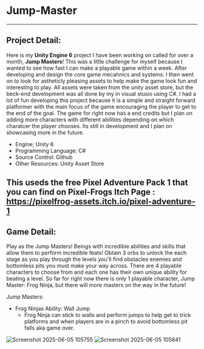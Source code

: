 # Jump-Master
-----------------------------------------------------------------------------------------------------------------
Project Detail:
-----------------------------------------------------------------------------------------------------------------
Here is my **Unity Engine 6** project I have been working on called for over a month, **Jump Masters**! This was a little challenge for myself because I wanted to see how fast I can make a playable game within a week. After developing and design the core game mecahnics and systems. I then went on to look for astheticly pleasing assets to help make the game look fun and interesting to play. All assets were taken from the unity asset store, but the beck-end development was all done by my in visual stusio using C#. I had a lot of fun developing this project because it is a simple and straight forward platformer with the main focus of the game encouraging the player to get to the end of the goal. The game for right now has a end credits but I plan on adding more characters with different abilities depending on which charatcer the player chooses. Its still in development and I plan on showcasing more in the future.

- Engine; Unity 6
- Programming Language: C#
- Source Control: Github
- Other Resources: Unity Asset Store

This useds the free Pixel Adventure Pack 1 that you can find on Pixel-Frogs Itch Page : https://pixelfrog-assets.itch.io/pixel-adventure-1
-----------------------------------------------------------------------------------------------------------------
Game Detail: 
-----------------------------------------------------------------------------------------------------------------
​Play as the Jump Masters! Beings with incredible abilities and skills that allow them to perform incredible feats! Obtain 3 orbs to unlock the each stage as you play through the levels you'll find obstacles enemies and bottomless pits you must make your way across. There are 4 playable characters to choose from and each one has their own unique ability for beating a level. So far for right now there is only 1 playable character, Jump Master: Frog Ninja, but there will more masters on the way in the future!

Jump Masters:
- Frog Ninjas Ability: Wall Jump
  - Frog Ninja can stick to walls and perform jumps to help get to trick platforms and when players are in a pinch to avoid bottomless pit falls aka game over.


![Screenshot 2025-06-05 105755](https://github.com/user-attachments/assets/486179e7-5d08-4609-9bb8-eabd545e8a07)
![Screenshot 2025-06-05 105841](https://github.com/user-attachments/assets/18df8e4a-2cc9-487e-80d0-08b03903bf29)
